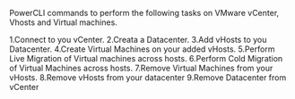 PowerCLI commands to perform the following tasks on VMware vCenter, Vhosts and Virtual machines.

1.Connect to you vCenter.
2.Creata a Datacenter.
3.Add vHosts to you Datacenter.
4.Create Virtual Machines on your added vHosts.
5.Perform Live Migration of Virtual machines across hosts.
6.Perform Cold Migration of Virtual Machines across hosts.
7.Remove Virtual Machines from your vHosts.
8.Remove vHosts from your datacenter
9.Remove Datacenter from vCenter
